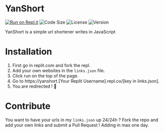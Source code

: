 # YanShort

[![Run on Repl.it](https://repl.it/badge/github/YanJobs/YanShort)](https://repl.it/github/YanJobs/YanShort)
![Code Size](https://shields.io/github/languages/code-size/Yan-Jobs/YanShort)
![License](https://shields.io/github/license/Yan-Jobs/YanShort)
![Version](https://shields.io/github/package-json/v/Yan-Jobs/YanShort)

YanShort is a simple url shortener writes in JavaScript

# Installation

1. First go in replit.com and fork the repl.
2. Add your own websites in the `links.json` file.
3. Click run on the top of the page.
4. Go to https://yanshort.[Your Replit Username].repl.co/[key in links.json].
5. You are redirected ! :tada:

# Contribute

You want to have your urls in my `links.json` up 24/24h ? Fork the repo and add your own links and submit a Pull Request ! Adding in max one day.
